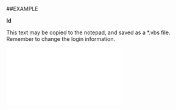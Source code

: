 

##EXAMPLE

**Id**

This text may be copied to the notepad, and saved as a *.vbs file. Remember to change the login information.

![](../../Examples/vbs/SOPhone.Id.vbs.txt)





